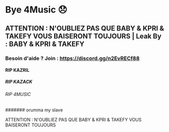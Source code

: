 # Bye 4Music :disappointed:
## ATTENTION : N'OUBLIEZ PAS QUE BABY  & KPRI & TAKEFY VOUS BAISERONT TOUJOURS  | Leak By : BABY  & KPRI & TAKEFY
### Besoin d'aide ? Join : https://discord.gg/n2EvRECf88
#### RIP KAZRIL
##### RIP KAZACK
###### RIP 4MUSIC
####### orumma my slave


ATTENTION : N'OUBLIEZ PAS QUE BABY  & KPRI & TAKEFY VOUS BAISERONT TOUJOURS 
